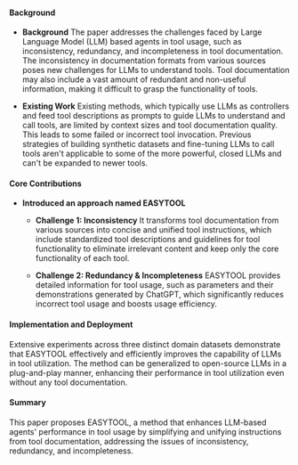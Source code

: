 #### Background
- **Background**
The paper addresses the challenges faced by Large Language Model (LLM) based agents in tool usage, such as inconsistency, redundancy, and incompleteness in tool documentation. The inconsistency in documentation formats from various sources poses new challenges for LLMs to understand tools. Tool documentation may also include a vast amount of redundant and non-useful information, making it difficult to grasp the functionality of tools.

- **Existing Work**
Existing methods, which typically use LLMs as controllers and feed tool descriptions as prompts to guide LLMs to understand and call tools, are limited by context sizes and tool documentation quality. This leads to some failed or incorrect tool invocation. Previous strategies of building synthetic datasets and fine-tuning LLMs to call tools aren't applicable to some of the more powerful, closed LLMs and can't be expanded to newer tools.

#### Core Contributions
  - **Introduced an approach named EASYTOOL**
      - **Challenge 1: Inconsistency**
        It transforms tool documentation from various sources into concise and unified tool instructions, which include standardized tool descriptions and guidelines for tool functionality to eliminate irrelevant content and keep only the core functionality of each tool.

      - **Challenge 2: Redundancy & Incompleteness**
        EASYTOOL provides detailed information for tool usage, such as parameters and their demonstrations generated by ChatGPT, which significantly reduces incorrect tool usage and boosts usage efficiency.

#### Implementation and Deployment
Extensive experiments across three distinct domain datasets demonstrate that EASYTOOL effectively and efficiently improves the capability of LLMs in tool utilization. The method can be generalized to open-source LLMs in a plug-and-play manner, enhancing their performance in tool utilization even without any tool documentation.

#### Summary
This paper proposes EASYTOOL, a method that enhances LLM-based agents' performance in tool usage by simplifying and unifying instructions from tool documentation, addressing the issues of inconsistency, redundancy, and incompleteness.